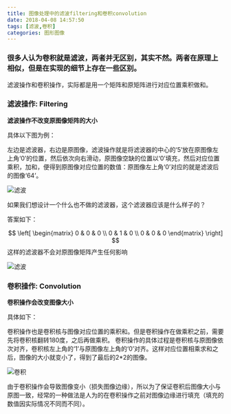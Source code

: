 ```yaml
---
title: 图像处理中的滤波filtering和卷积convolution
date: 2018-04-08 14:57:50
tags: [滤波,卷积]
categories: 图形图像
---
```

### 很多人认为卷积就是滤波，两者并无区别，其实不然。两者在原理上相似，但是在实现的细节上存在一些区别。

滤波操作和卷积操作，实际都是用一个矩阵和原矩阵进行对应位置乘积做和。

### 滤波操作: Filtering

**滤波操作不改变原图像矩阵的大小**

具体以下图为例：

左边是滤波器，右边是原图像，滤波操作就是将滤波器的中心的‘5’放在原图像左上角‘0’的位置，然后依次向右滑动，原图像空缺的位置以‘0’填充，然后对应位置乘积，加和，便得到原图像对应位置的数值：原图像左上角‘0’对应的就是滤波后的图像‘64’。

![滤波](./filter.jpg)

如果我们想设计一个什么也不做的滤波器，这个滤波器应该是什么样子的？

答案如下：

$$
 \left[
 \begin{matrix}
   0 & 0 & 0 \\
   0 & 1 & 0 \\
   0 & 0 & 0
  \end{matrix}
  \right] 
$$
这样的滤波器不会对原图像矩阵产生任何影响

![滤波](./flower.png)

### 卷积操作: Convolution

**卷积操作会改变图像大小**

具体如下：

卷积操作也是卷积核与图像对应位置的乘积和。但是卷积操作在做乘积之前，需要先将卷积核翻转180度，之后再做乘积。
卷积操作的具体过程是卷积核与原图像依次对齐，卷积核左上角的‘1’与原图像左上角的‘0’对齐。这样对应位置相乘求和之后，图像的大小就变小了，得到了最后的2*2的图像。

![卷积](./convolution.jpg)

由于卷积操作会导致图像变小（损失图像边缘），所以为了保证卷积后图像大小与原图一致，经常的一种做法是人为的在卷积操作之前对图像边缘进行填充（填充的数值因实际情况不同而不同）。



